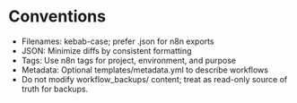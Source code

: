 # Conventions

- Filenames: kebab-case; prefer .json for n8n exports
- JSON: Minimize diffs by consistent formatting
- Tags: Use n8n tags for project, environment, and purpose
- Metadata: Optional templates/metadata.yml to describe workflows
- Do not modify workflow_backups/ content; treat as read-only source of truth for backups.